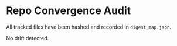 # Repo Convergence Audit

All tracked files have been hashed and recorded in `digest_map.json`.

No drift detected.
